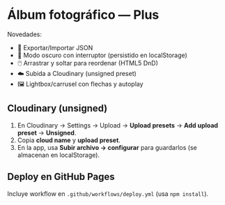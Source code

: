 # Álbum fotográfico — Plus
Novedades:
- 🔄 Exportar/Importar JSON
- 🌙 Modo oscuro con interruptor (persistido en localStorage)
- 🖱️ Arrastrar y soltar para reordenar (HTML5 DnD)
- ☁️ Subida a Cloudinary (unsigned preset)
- 🖼️ Lightbox/carrusel con flechas y autoplay

## Cloudinary (unsigned)
1. En Cloudinary → Settings → Upload → **Upload presets** → **Add upload preset** → **Unsigned**.
2. Copia **cloud name** y **upload preset**.
3. En la app, usa **Subir archivo → configurar** para guardarlos (se almacenan en localStorage).

## Deploy en GitHub Pages
Incluye workflow en `.github/workflows/deploy.yml` (usa `npm install`).

